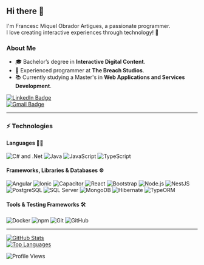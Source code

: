 ## Hi there 👋

I'm Francesc Miquel Obrador Artigues, a passionate programmer.  
I love creating interactive experiences through technology! 🚀

### About Me
- 🎓 Bachelor’s degree in **Interactive Digital Content**.
- 💼 Experienced programmer at **The Breach Studios**.
- 📚 Currently studying a Master's in **Web Applications and Services Development**.

[![LinkedIn Badge](https://img.shields.io/badge/-FrancescObrador-blue?style=for-the-badge&logo=Linkedin)](https://www.linkedin.com/in/francesc-obrador/)  
[![Gmail Badge](https://img.shields.io/badge/-obrador.francesc@gmail.com-c14438?style=for-the-badge&logo=Gmail)](mailto:obrador.francesc@gmail.com)

---

### ⚡ Technologies

#### Languages 🧑‍💻
![C# and .Net](https://img.shields.io/badge/C%23_.Net-512BD4.svg?style=for-the-badge&logo=dotnet)
![Java](https://img.shields.io/badge/java-%23ED8B00.svg?style=for-the-badge&logo=openjdk)
![JavaScript](https://img.shields.io/badge/JavaScript-323330?style=for-the-badge&logo=javascript)
![TypeScript](https://img.shields.io/badge/TypeScript-FAF9F8.svg?style=for-the-badge&logo=typescript)
<!--![C++](https://img.shields.io/badge/C%2B%2B-00599C.svg?style=for-the-badge&logo=c%2B%2B)-->

#### Frameworks, Libraries & Databases ⚙️
![Angular](https://img.shields.io/badge/Angular-DD0031.svg?style=for-the-badge&logo=angular)
![Ionic](https://img.shields.io/badge/Ionic-FFFFFF.svg?style=for-the-badge&logo=ionic)
![Capacitor](https://img.shields.io/badge/Capacitor-FFFFFF.svg?style=for-the-badge&logo=capacitor)
![React](https://img.shields.io/badge/React-232223.svg?style=for-the-badge&logo=react)
![Bootstrap](https://img.shields.io/badge/Bootstrap-F8F9FA.svg?style=for-the-badge&logo=bootstrap)
![Node.js](https://img.shields.io/badge/Node.js-333333.svg?style=for-the-badge&logo=node.js)
![NestJS](https://img.shields.io/badge/NestJS-E01E4C.svg?style=for-the-badge&logo=nestjs)
![PostgreSQL](https://img.shields.io/badge/PostgreSQL-FEFFFE.svg?style=for-the-badge&logo=postgresql)
![SQL Server](https://img.shields.io/badge/Microsoft%20SQL%20Server-CC2927.svg?style=for-the-badge&logo=microsoft%20sql%20server)
![MongoDB](https://img.shields.io/badge/MongoDB-001f2a?style=for-the-badge&logo=mongodb)
![Hibernate](https://img.shields.io/badge/Hibernate-59666C?style=for-the-badge&logo=Hibernate)
![TypeORM](https://img.shields.io/badge/TypeORM-FE0803.svg?style=for-the-badge&logo=typeorm)
<!--![SQLite](https://img.shields.io/badge/SQLite-003B57.svg?style=for-the-badge&logo=sqlite)-->
<!--
![Unity](https://img.shields.io/badge/unity-%23000000.svg?style=for-the-badge&logo=unity)
![Unreal](https://img.shields.io/badge/unrealengine-%23313131.svg?style=for-the-badge&logo=unrealengine)
-->

#### Tools & Testing Frameworks 🛠️
![Docker](https://img.shields.io/badge/Docker-E5F2FC?style=for-the-badge&logo=docker)
![npm](https://img.shields.io/badge/npm-CB3837.svg?style=for-the-badge&logo=npm)
![Git](https://img.shields.io/badge/Git-3E2C00?style=for-the-badge&logo=git)
![GitHub](https://img.shields.io/badge/GitHub-2b3137.svg?style=for-the-badge&logo=github)
<!--![Jest](https://img.shields.io/badge/Jest-C21325.svg?style=for-the-badge&logo=jest)-->

---

[![GitHub Stats](https://github-readme-stats.vercel.app/api?username=francescobrador&show_icons=true&rank_icon=github&hide=issues,contribs&show=prs_merged,prs_merged_percentage)](https://github.com/anuraghazra/github-readme-stats)  
[![Top Languages](https://github-readme-stats.vercel.app/api/top-langs?username=francescobrador&layout=compact&langs_count=8&card_width=320)](https://github.com/anuraghazra/convoychat)

![Profile Views](https://komarev.com/ghpvc/?username=francescobrador)
